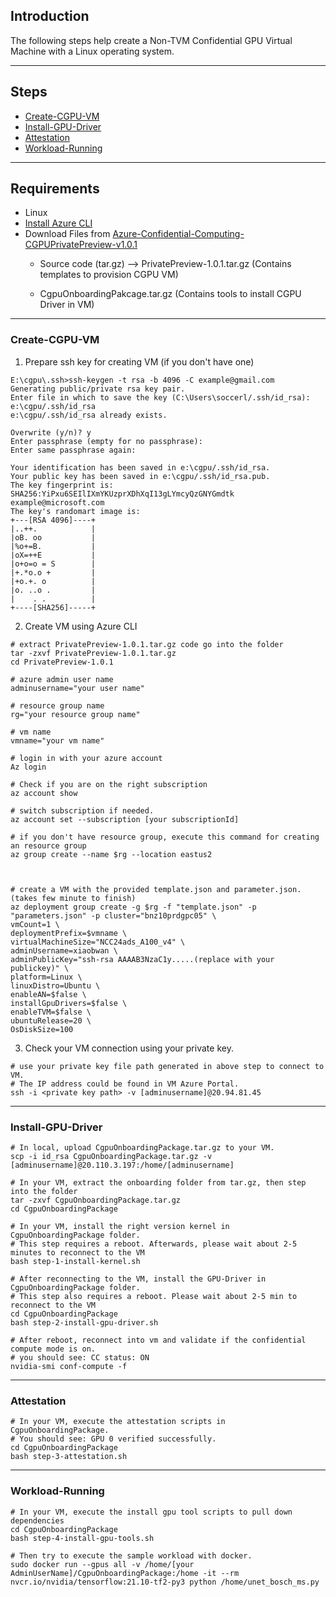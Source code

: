 ## Introduction
The following steps help create a Non-TVM Confidential GPU Virtual Machine with a Linux operating system.

-----------------------------------------------

## Steps

- [Create-CGPU-VM](#Create-CGPU-VM)
- [Install-GPU-Driver](#Install-GPU-Driver) 
- [Attestation ](#Attestation) 
- [Workload-Running](#Workload-Running) 

------------------------------------------------

## Requirements

- Linux
- [Install Azure CLI](https://docs.microsoft.com/en-us/cli/azure/install-azure-cli) 
- Download Files from [Azure-Confidential-Computing-CGPUPrivatePreview-v1.0.1](https://github.com/Azure-Confidential-Computing/PrivatePreview/releases/tag/V1.0.1 )
  - Source code (tar.gz) --> PrivatePreview-1.0.1.tar.gz
    (Contains templates to provision CGPU VM)
    
  - CgpuOnboardingPakcage.tar.gz
    (Contains tools to install CGPU Driver in VM)

----------------------------------------------------

### Create-CGPU-VM


1. Prepare ssh key for creating VM (if you don't have one)
```
E:\cgpu\.ssh>ssh-keygen -t rsa -b 4096 -C example@gmail.com
Generating public/private rsa key pair.
Enter file in which to save the key (C:\Users\soccerl/.ssh/id_rsa): e:\cgpu/.ssh/id_rsa
e:\cgpu/.ssh/id_rsa already exists.

Overwrite (y/n)? y
Enter passphrase (empty for no passphrase):
Enter same passphrase again:

Your identification has been saved in e:\cgpu/.ssh/id_rsa.
Your public key has been saved in e:\cgpu/.ssh/id_rsa.pub.
The key fingerprint is:
SHA256:YiPxu6SEIlIXmYKUzprXDhXqI13gLYmcyQzGNYGmdtk example@microsoft.com
The key's randomart image is:
+---[RSA 4096]----+
|..++.            |
|oB. oo           |
|%o+=B.           |
|oX=++E           |
|o+o=o = S        |
|+.*o.o +         |
|+o.+. o          |
|o. ..o .         |
|    . .          |
+----[SHA256]-----+
```
2. Create VM using Azure CLI
```
# extract PrivatePreview-1.0.1.tar.gz code go into the folder
tar -zxvf PrivatePreview-1.0.1.tar.gz
cd PrivatePreview-1.0.1

# azure admin user name
adminusername="your user name"

# resource group name
rg="your resource group name"

# vm name 
vmname="your vm name"

# login in with your azure account
Az login

# Check if you are on the right subscription
az account show

# switch subscription if needed.
az account set --subscription [your subscriptionId]

# if you don't have resource group, execute this command for creating an resource group
az group create --name $rg --location eastus2



# create a VM with the provided template.json and parameter.json.(takes few minute to finish)
az deployment group create -g $rg -f "template.json" -p "parameters.json" -p cluster="bnz10prdgpc05" \
vmCount=1 \
deploymentPrefix=$vmname \
virtualMachineSize="NCC24ads_A100_v4" \
adminUsername=xiaobwan \
adminPublicKey="ssh-rsa AAAAB3NzaC1y.....(replace with your publickey)" \
platform=Linux \
linuxDistro=Ubuntu \
enableAN=$false \
installGpuDrivers=$false \
enableTVM=$false \
ubuntuRelease=20 \
OsDiskSize=100
```

 3. Check your VM connection using your private key.
```
# use your private key file path generated in above step to connect to VM.
# The IP address could be found in VM Azure Portal.
ssh -i <private key path> -v [adminusername]@20.94.81.45
```
---------------

### Install-GPU-Driver

```
# In local, upload CgpuOnboardingPackage.tar.gz to your VM.
scp -i id_rsa CgpuOnboardingPackage.tar.gz -v [adminusername]@20.110.3.197:/home/[adminusername]

# In your VM, extract the onboarding folder from tar.gz, then step into the folder
tar -zxvf CgpuOnboardingPackage.tar.gz
cd CgpuOnboardingPackage 

# In your VM, install the right version kernel in CgpuOnboardingPackage folder.
# This step requires a reboot. Afterwards, please wait about 2-5 minutes to reconnect to the VM
bash step-1-install-kernel.sh

# After reconnecting to the VM, install the GPU-Driver in CgpuOnboardingPackage folder.
# This step also requires a reboot. Please wait about 2-5 min to reconnect to the VM
cd CgpuOnboardingPackage 
bash step-2-install-gpu-driver.sh

# After reboot, reconnect into vm and validate if the confidential compute mode is on.
# you should see: CC status: ON
nvidia-smi conf-compute -f 

```
---------------

### Attestation
```
# In your VM, execute the attestation scripts in CgpuOnboardingPackage.
# You should see: GPU 0 verified successfully.
cd CgpuOnboardingPackage 
bash step-3-attestation.sh
```

-----------------
### Workload-Running

```
# In your VM, execute the install gpu tool scripts to pull down dependencies
cd CgpuOnboardingPackage 
bash step-4-install-gpu-tools.sh

# Then try to execute the sample workload with docker.
sudo docker run --gpus all -v /home/[your AdminUserName]/CgpuOnboardingPackage:/home -it --rm nvcr.io/nvidia/tensorflow:21.10-tf2-py3 python /home/unet_bosch_ms.py

```




